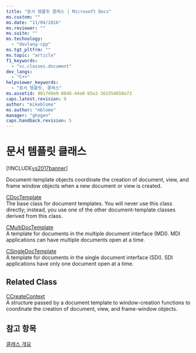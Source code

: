 ```yaml
---
title: "문서 템플릿 클래스 | Microsoft Docs"
ms.custom: ""
ms.date: "11/04/2016"
ms.reviewer: ""
ms.suite: ""
ms.technology: 
  - "devlang-cpp"
ms.tgt_pltfrm: ""
ms.topic: "article"
f1_keywords: 
  - "vc.classes.document"
dev_langs: 
  - "C++"
helpviewer_keywords: 
  - "문서 템플릿, 클래스"
ms.assetid: 901749e9-8048-44a0-b5e2-361554650a73
caps.latest.revision: 9
author: "mikeblome"
ms.author: "mblome"
manager: "ghogen"
caps.handback.revision: 5
---
```

# 문서 템플릿 클래스
[!INCLUDE[vs2017banner](../assembler/inline/includes/vs2017banner.md)]

Document\-template objects coordinate the creation of document, view, and frame window objects when a new document or view is created.  
  
 [CDocTemplate](../mfc/reference/cdoctemplate-class.md)  
 The base class for document templates.  You will never use this class directly; instead, you use one of the other document\-template classes derived from this class.  
  
 [CMultiDocTemplate](../mfc/reference/cmultidoctemplate-class.md)  
 A template for documents in the multiple document interface \(MDI\).  MDI applications can have multiple documents open at a time.  
  
 [CSingleDocTemplate](../mfc/reference/csingledoctemplate-class.md)  
 A template for documents in the single document interface \(SDI\).  SDI applications have only one document open at a time.  
  
## Related Class  
 [CCreateContext](../mfc/reference/ccreatecontext-structure.md)  
 A structure passed by a document template to window\-creation functions to coordinate the creation of document, view, and frame\-window objects.  
  
## 참고 항목  
 [클래스 개요](../mfc/class-library-overview.md)